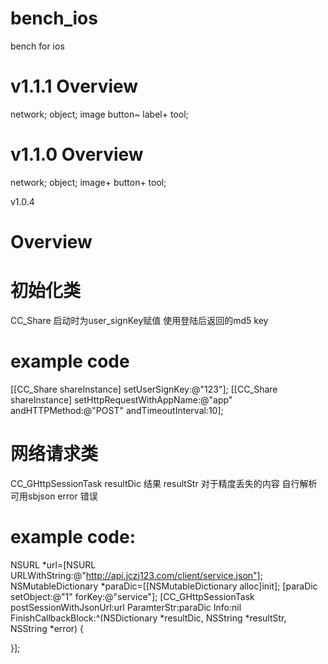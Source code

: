 # bench_ios
bench for ios

v1.1.1
Overview
========
network;
object;
    image
    button~
    label+
tool;

v1.1.0
Overview
========
network;
object;
    image+
    button+
tool;

v1.0.4

Overview
========

# 初始化类
CC_Share
启动时为user_signKey赋值 使用登陆后返回的md5 key
# example code
[[CC_Share shareInstance] setUserSignKey:@"123"];
[[CC_Share shareInstance] setHttpRequestWithAppName:@"app" andHTTPMethod:@"POST" andTimeoutInterval:10];

# 网络请求类
CC_GHttpSessionTask
resultDic 结果
resultStr 对于精度丢失的内容 自行解析 可用sbjson
error 错误
# example code:
NSURL *url=[NSURL URLWithString:@"http://api.jczj123.com/client/service.json"];
NSMutableDictionary *paraDic=[[NSMutableDictionary alloc]init];
[paraDic setObject:@"1" forKey:@"service"];
[CC_GHttpSessionTask postSessionWithJsonUrl:url ParamterStr:paraDic Info:nil FinishCallbackBlock:^(NSDictionary *resultDic, NSString *resultStr, NSString *error) {

}];
